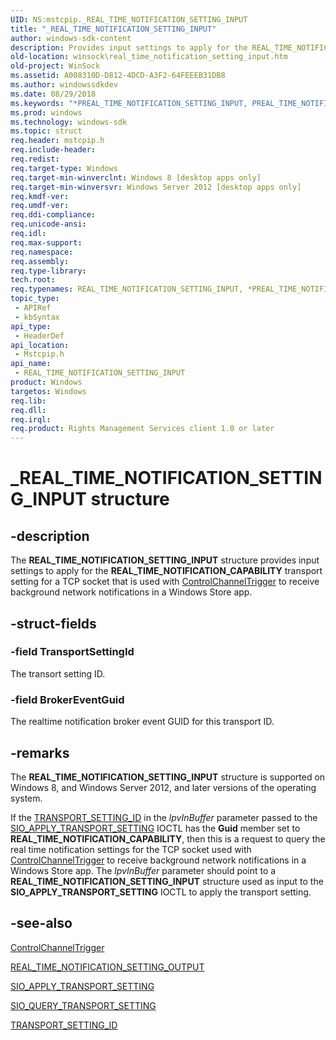 ```yaml
---
UID: NS:mstcpip._REAL_TIME_NOTIFICATION_SETTING_INPUT
title: "_REAL_TIME_NOTIFICATION_SETTING_INPUT"
author: windows-sdk-content
description: Provides input settings to apply for the REAL_TIME_NOTIFICATION_CAPABILITY transport setting for a TCP socket that is used with ControlChannelTrigger to receive background network notifications in a Windows Store app.
old-location: winsock\real_time_notification_setting_input.htm
old-project: WinSock
ms.assetid: A008310D-D812-4DCD-A3F2-64FEEEB31DB8
ms.author: windowssdkdev
ms.date: 08/29/2018
ms.keywords: "*PREAL_TIME_NOTIFICATION_SETTING_INPUT, PREAL_TIME_NOTIFICATION_SETTING_INPUT, PREAL_TIME_NOTIFICATION_SETTING_INPUT structure pointer [Winsock], REAL_TIME_NOTIFICATION_SETTING_INPUT, REAL_TIME_NOTIFICATION_SETTING_INPUT structure [Winsock], _REAL_TIME_NOTIFICATION_SETTING_INPUT, mstcpip/PREAL_TIME_NOTIFICATION_SETTING_INPUT, mstcpip/REAL_TIME_NOTIFICATION_SETTING_INPUT, winsock.real_time_notification_setting_input"
ms.prod: windows
ms.technology: windows-sdk
ms.topic: struct
req.header: mstcpip.h
req.include-header: 
req.redist: 
req.target-type: Windows
req.target-min-winverclnt: Windows 8 [desktop apps only]
req.target-min-winversvr: Windows Server 2012 [desktop apps only]
req.kmdf-ver: 
req.umdf-ver: 
req.ddi-compliance: 
req.unicode-ansi: 
req.idl: 
req.max-support: 
req.namespace: 
req.assembly: 
req.type-library: 
tech.root: 
req.typenames: REAL_TIME_NOTIFICATION_SETTING_INPUT, *PREAL_TIME_NOTIFICATION_SETTING_INPUT
topic_type:
 - APIRef
 - kbSyntax
api_type:
 - HeaderDef
api_location:
 - Mstcpip.h
api_name:
 - REAL_TIME_NOTIFICATION_SETTING_INPUT
product: Windows
targetos: Windows
req.lib: 
req.dll: 
req.irql: 
req.product: Rights Management Services client 1.0 or later
---
```


# _REAL_TIME_NOTIFICATION_SETTING_INPUT structure


## -description


The <b>REAL_TIME_NOTIFICATION_SETTING_INPUT</b> structure provides input settings to apply for the <b>REAL_TIME_NOTIFICATION_CAPABILITY</b> transport setting for a TCP socket that is used with <a href="https://msdn.microsoft.com/35cdf588-0f26-4c88-a898-e1d2ba8203ac">ControlChannelTrigger</a> to receive background network notifications in a Windows Store app.


## -struct-fields




### -field TransportSettingId

The transort setting ID.


### -field BrokerEventGuid

The realtime notification broker event GUID for this transport ID.


## -remarks



The <b>REAL_TIME_NOTIFICATION_SETTING_INPUT</b>  structure is supported on Windows 8,   and Windows Server 2012, and later versions of the operating system.

 If the <a href="https://msdn.microsoft.com/8ECBF92A-0AF9-4419-A4E8-0EDEF63FCE16">TRANSPORT_SETTING_ID</a> in the <i>lpvInBuffer</i> parameter passed to the <a href="https://msdn.microsoft.com/FA0657EE-B65E-4EFA-AF1E-CA0EA7B27715">SIO_APPLY_TRANSPORT_SETTING</a> 
        IOCTL  has the <b>Guid</b> member set to <b>REAL_TIME_NOTIFICATION_CAPABILITY</b>, then this is a request to query the real time notification settings for the TCP socket used with <a href="https://msdn.microsoft.com/35cdf588-0f26-4c88-a898-e1d2ba8203ac">ControlChannelTrigger</a> to receive background network notifications in a Windows Store app. The <i>lpvInBuffer</i> parameter should point to a <b>REAL_TIME_NOTIFICATION_SETTING_INPUT</b> structure used as input to the <b>SIO_APPLY_TRANSPORT_SETTING</b> 
        IOCTL to apply the transport setting. 




## -see-also




<a href="https://msdn.microsoft.com/35cdf588-0f26-4c88-a898-e1d2ba8203ac">ControlChannelTrigger</a>



<a href="https://msdn.microsoft.com/A008310D-D812-4DCD-A3F2-64FEEEB31DB8">REAL_TIME_NOTIFICATION_SETTING_OUTPUT</a>



<a href="https://msdn.microsoft.com/FA0657EE-B65E-4EFA-AF1E-CA0EA7B27715">SIO_APPLY_TRANSPORT_SETTING</a>



<a href="https://msdn.microsoft.com/3845BE07-A414-4118-96E8-8BEF1DEDB1D3">SIO_QUERY_TRANSPORT_SETTING</a>



<a href="https://msdn.microsoft.com/8ECBF92A-0AF9-4419-A4E8-0EDEF63FCE16">TRANSPORT_SETTING_ID</a>
 

 

